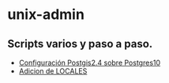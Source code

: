 # unix-admin
Scripts varios y paso a paso.
-----------------------------
-   [Configuración Postgis2.4 sobre Postgres10](https://github.com/diegolpedro/unix-admin/blob/master/Git_Install_Postgis24_Postgres10_Debian.md)
-   [Adicion de LOCALES](https://github.com/diegolpedro/unix-admin/blob/master/locales.md)
